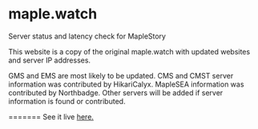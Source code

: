 # maple.watch
Server status and latency check for MapleStory

This website is a copy of the original maple.watch with updated websites and server IP addresses.

GMS and EMS are most likely to be updated.
CMS and CMST server information was contributed by HikariCalyx.
MapleSEA information was contributed by Northbadge.
Other servers will be added if server information is found or contributed.

=======
See it live [here.](https://xymu.github.io/maple.watch)
